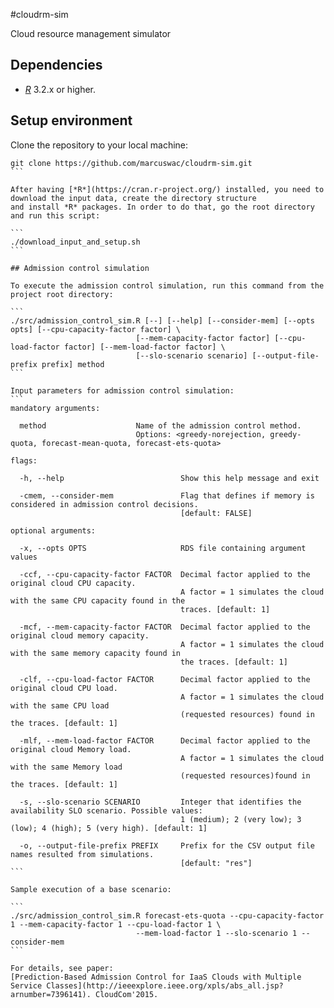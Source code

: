 #cloudrm-sim

Cloud resource management simulator

## Dependencies

- [*R*](https://cran.r-project.org/) 3.2.x or higher.

## Setup environment

Clone the repository to your local machine:

````
git clone https://github.com/marcuswac/cloudrm-sim.git
```

After having [*R*](https://cran.r-project.org/) installed, you need to download the input data, create the directory structure
and install *R* packages. In order to do that, go the root directory and run this script:

```
./download_input_and_setup.sh
```

## Admission control simulation 

To execute the admission control simulation, run this command from the project root directory:

``` 
./src/admission_control_sim.R [--] [--help] [--consider-mem] [--opts opts] [--cpu-capacity-factor factor] \
                            [--mem-capacity-factor factor] [--cpu-load-factor factor] [--mem-load-factor factor] \
                            [--slo-scenario scenario] [--output-file-prefix prefix] method
```

Input parameters for admission control simulation:
```
mandatory arguments:

  method                    Name of the admission control method.
                            Options: <greedy-norejection, greedy-quota, forecast-mean-quota, forecast-ets-quota>

flags:

  -h, --help                          Show this help message and exit

  -cmem, --consider-mem               Flag that defines if memory is considered in admission control decisions.
                                      [default: FALSE]

optional arguments:

  -x, --opts OPTS                     RDS file containing argument values
  
  -ccf, --cpu-capacity-factor FACTOR  Decimal factor applied to the original cloud CPU capacity.
                                      A factor = 1 simulates the cloud with the same CPU capacity found in the
                                      traces. [default: 1]
  
  -mcf, --mem-capacity-factor FACTOR  Decimal factor applied to the original cloud memory capacity.
                                      A factor = 1 simulates the cloud with the same memory capacity found in
                                      the traces. [default: 1]
  
  -clf, --cpu-load-factor FACTOR      Decimal factor applied to the original cloud CPU load.
                                      A factor = 1 simulates the cloud with the same CPU load
                                      (requested resources) found in the traces. [default: 1]
  
  -mlf, --mem-load-factor FACTOR      Decimal factor applied to the original cloud Memory load.
                                      A factor = 1 simulates the cloud with the same Memory load
                                      (requested resources)found in the traces. [default: 1]
  
  -s, --slo-scenario SCENARIO         Integer that identifies the availability SLO scenario. Possible values:
                                      1 (medium); 2 (very low); 3 (low); 4 (high); 5 (very high). [default: 1]
  
  -o, --output-file-prefix PREFIX     Prefix for the CSV output file names resulted from simulations.
                                      [default: "res"]
```

Sample execution of a base scenario:

```
./src/admission_control_sim.R forecast-ets-quota --cpu-capacity-factor 1 --mem-capacity-factor 1 --cpu-load-factor 1 \
                            --mem-load-factor 1 --slo-scenario 1 --consider-mem
```

For details, see paper:
[Prediction-Based Admission Control for IaaS Clouds with Multiple Service Classes](http://ieeexplore.ieee.org/xpls/abs_all.jsp?arnumber=7396141). CloudCom'2015.

